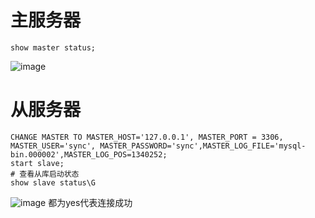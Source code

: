 # 主服务器  
```
show master status;
```
![image](https://github.com/vencc/vencc.github.io/assets/15951328/9eafe81b-6d14-4c8b-96ae-9e32f43e143e)

# 从服务器  
```
CHANGE MASTER TO MASTER_HOST='127.0.0.1', MASTER_PORT = 3306, MASTER_USER='sync', MASTER_PASSWORD='sync',MASTER_LOG_FILE='mysql-bin.000002',MASTER_LOG_POS=1340252;
start slave;
# 查看从库启动状态  
show slave status\G
```
![image](https://github.com/vencc/vencc.github.io/assets/15951328/3daa1f5b-c5b6-4327-b8ae-3b9c84994435)
都为yes代表连接成功  

